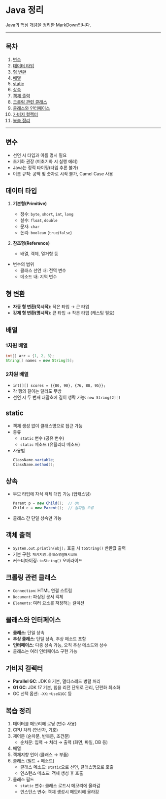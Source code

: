 # Java 정리

Java의 핵심 개념을 정리한 MarkDown입니다.

---

## 목차

1. [변수](#변수)
2. [데이터 타입](#데이터-타입)
3. [형 변환](#형-변환)
4. [배열](#배열)
5. [static](#static)
6. [상속](#상속)
7. [객체 출력](#객체-출력)
8. [크롤링 관련 클래스](#크롤링-관련-클래스)
9. [클래스와 인터페이스](#클래스와-인터페이스)
10. [가비지 컬렉터](#가비지-컬렉터)
11. [복습 정리](#복습-정리)

---

## 변수
* 선언 시 타입과 이름 명시 필요
* 초기화 권장 (미초기화 시 실행 에러)
* Java는 정적 타이핑(타입 추론 불가)
* 이름 규칙: 공백 및 숫자로 시작 불가, Camel Case 사용

## 데이터 타입

1. **기본형(Primitive)**
   * 정수: `byte`, `short`, `int`, `long`
   * 실수: `float`, `double`
   * 문자: `char`
   * 논리: `boolean` (`true`/`false`)

2. **참조형(Reference)**
   * 배열, 객체, 열거형 등

* 변수의 범위
  * 클래스 선언 내: 전역 변수
  * 메소드 내: 지역 변수

## 형 변환
* **자동 형 변환(묵시적)**: 작은 타입 → 큰 타입
* **강제 형 변환(명시적)**: 큰 타입 → 작은 타입 (캐스팅 필요)

## 배열

### 1차원 배열
```java
int[] arr = {1, 2, 3};
String[] names = new String[5];
```

### 2차원 배열
* `int[][] scores = {{80, 90}, {76, 88, 95}};`
* 각 행의 길이는 달라도 무방
* 선언 시 두 번째 대괄호에 길이 생략 가능: `new String[2][]`

## static
* 객체 생성 없이 클래스명으로 접근 가능
* 종류
  * `static` 변수 (공유 변수)
  * `static` 메소드 (유틸리티 메소드)
* 사용법
  ```java
  ClassName.variable;
  ClassName.method();
  ```

## 상속
* 부모 타입에 자식 객체 대입 가능 (업캐스팅)
  ```java
  Parent p = new Child();  // OK
  Child c = new Parent();  // 컴파일 오류
  ```
* 클래스 간 단일 상속만 가능

## 객체 출력
* `System.out.println(obj);` 호출 시 `toString()` 반환값 출력
* 기본 구현: `패키지명.클래스명@해시코드`
* 커스터마이징: `toString()` 오버라이드

## 크롤링 관련 클래스
* `Connection`: HTML 연결 스트림
* `Document`: 파싱된 문서 객체
* `Elements`: 여러 요소를 저장하는 컬렉션

## 클래스와 인터페이스
* **클래스**: 단일 상속
* **추상 클래스**: 단일 상속, 추상 메소드 포함
* **인터페이스**: 다중 상속 가능, 오직 추상 메소드와 상수
* 클래스는 여러 인터페이스 구현 가능

## 가비지 컬렉터
* **Parallel GC**: JDK 8 기본, 멀티스레드 병렬 처리
* **G1 GC**: JDK 17 기본, 힙을 리전 단위로 관리, 단편화 최소화
* GC 선택 옵션: `-XX:+UseG1GC` 등


## 복습 정리

1. 데이터를 메모리에 로딩 (변수 사용)
2. CPU 처리 (연산자, 기호)
3. 제어문 (순차문, 반복문, 조건문)
   * 순차문: 입력 → 처리 → 출력 (화면, 파일, DB 등)
4. 배열
5. 객체지향 언어 (클래스 → 부품)
6. 클래스 (필드 + 메소드)
   * 클래스 메소드: `static`으로 선언, 클래스명으로 호출
   * 인스턴스 메소드: 객체 생성 후 호출
7. 클래스 필드
   * `static` 변수: 클래스 로드시 메모리에 올라감
   * 인스턴스 변수: 객체 생성시 메모리에 올라감
